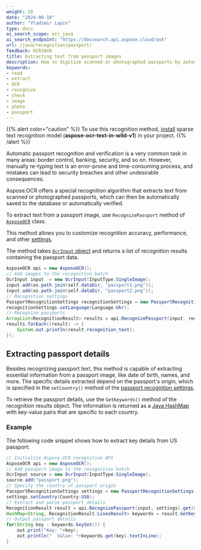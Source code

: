 ```yaml
---
weight: 20
date: "2024-06-18"
author: "Vladimir Lapin"
type: docs
ai_search_scope: ocr_java
ai_search_endpoint: "https://docsearch.api.aspose.cloud/ask"
url: /java/recognition/passport/
feedback: OCRJAVA
title: Extracting text from passport images
description: How to digitize scanned or photographed passports by automatically extracting text from them.
keywords:
- read
- extract
- OCR
- recognize
- check
- image
- photo
- passport
---
```


{{% alert color="caution" %}} 
To use this recognition method, [install](/ocr/java/modules/) sparse text recognition model (**aspose-ocr-text-in-wild-v1**) in your project.
{{% /alert %}}

Automatic passport recognition and verification is a very common task in many areas: border control, banking, security, and so on. However, manually re-typing text is an error-prone and time-consuming process, and mistakes can lead to security breaches and other undesirable consequences.

Aspose.OCR offers a special recognition algorithm that extracts text from scanned or photographed passports, which can then be automatically saved to the database or automatically verified.

To extract text from a passport image, use `RecognizePassport` method of [`AsposeOCR`](https://reference.aspose.com/ocr/java/com.aspose.ocr/AsposeOCR) class.

This method allows you to customize recognition accuracy, performance, and other [settings](/ocr/java/recognition-settings-passport/).

The method takes [`OcrInput` object](/ocr/java/ocrinput/) and returns a list of recognition results containing the passport data.

```java
AsposeOCR api = new AsposeOCR();
// Add images to the recognition batch
OcrInput input  = new OcrInput(InputType.SingleImage);
input.add(os.path.join(self.dataDir, "passport1.png"));
input.add(os.path.join(self.dataDir, "passport2.png"));
// Recognition settings
PassportRecognitionSettings recognitionSettings = new PassportRecognitionSettings();
recognitionSettings.setLanguage(Language.Ukr);
// Recognize passports
ArrayList<RecognitionResult> results = api.RecognizePassport(input, recognitionSettings);
results.forEach((result) -> {
	System.out.println(result.recognition_text);
});
```

## Extracting passport details

Besides recognizing passport text, this method is capable of extracting essential information from a passport image, like date of birth, names, and more. The specific details extracted depend on the passport's origin, which is specified in the `setCountry()` method of the [passport recognition settings](/ocr/java/recognition-settings-passport/).

To retrieve the passport details, use the `GetKeywords()` method of the recognition results object. The information is returned as a [Java HashMap](https://docs.oracle.com/javase/8/docs/api/java/util/HashMap.html) with key-value pairs that are specific to each country.

### Example

The following code snippet shows how to extract key details from US passport:

```java
// Initialize Aspose.OCR recognition API
AsposeOCR api = new AsposeOCR();
// Add passport image to the recognition batch
OcrInput source = new OcrInput(InputType.SingleImage);
source.add("passport.png");
// Specify the country of passport origin
PassportRecognitionSettings settings = new PassportRecognitionSettings();
settings.setCountry(Country.USA);
// Extract and parse passport details
RecognitionResult result = api.RecognizePassport(input, settings).get(0);
HashMap<String, RecognitionResult.LinesResult> keywords = result.GetKeywords();
// Output passport details
for(String key : keywords.keySet()) {
	out.print("Key: "+key);
	out.println("  Value: "+keywords.get(key).textInLine);
}
```
